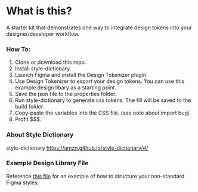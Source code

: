 # What is this?
A starter kit that demonstrates one way to integrate design tokens into your designer/developer workflow.

### How To:
1. Clone or download this repo.
2. Install style-dictionary.
3. Launch Figma and install the Design Tokenizer plugin.
4. Use Design Tokenizer to export your design tokens. You can use this example design libary as a starting point.
5. Save the json file to the properties folder. 
6. Run style-dictionary to generate css tokens. The fill will be saved to the build folder. 
7. Copy-paste the variables into the CSS file. (see note about import bug)
7. Profit $$$.

### About Style Dictionary 
style-dictionary https://amzn.github.io/style-dictionary/#/

### Example Design Library File
Reference [this file](https://www.figma.com/file/4wWBG2jvrepyuV1cvOzsL3/ExampleDesignTokenLibrary) for an example of how to structure your non-standard Figma styles.